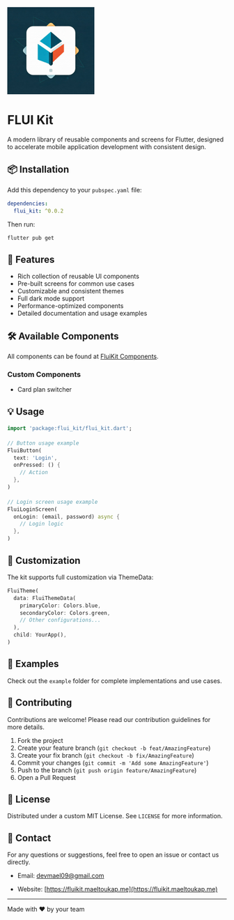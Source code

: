 <img src="https://raw.githubusercontent.com/maeltoukap/flui_kit_package/refs/heads/main/assets/flui_kit_logo.jpeg" alt="FLUI Kit Logo" width="200">

# FLUI Kit

A modern library of reusable components and screens for Flutter, designed to accelerate mobile application development with consistent design.

## 📦 Installation

Add this dependency to your `pubspec.yaml` file:

```yaml
dependencies:
  flui_kit: ^0.0.2
```

Then run:

```bash
flutter pub get
```

## 🎯 Features

- Rich collection of reusable UI components
- Pre-built screens for common use cases
- Customizable and consistent themes
- Full dark mode support
- Performance-optimized components
- Detailed documentation and usage examples

## 🛠️ Available Components

All components can be found at [FluiKit Components](https://fluikit.maeltoukap.me/components/).

### Custom Components

- Card plan switcher

## 💡 Usage

```dart
import 'package:flui_kit/flui_kit.dart';

// Button usage example
FluiButton(
  text: 'Login',
  onPressed: () {
    // Action
  },
)

// Login screen usage example
FluiLoginScreen(
  onLogin: (email, password) async {
    // Login logic
  },
)
```

## 🎨 Customization

The kit supports full customization via ThemeData:

```dart
FluiTheme(
  data: FluiThemeData(
    primaryColor: Colors.blue,
    secondaryColor: Colors.green,
    // Other configurations...
  ),
  child: YourApp(),
)
```

## 📱 Examples

Check out the `example` folder for complete implementations and use cases.

## 🤝 Contributing

Contributions are welcome! Please read our contribution guidelines for more details.

1. Fork the project
2. Create your feature branch (`git checkout -b feat/AmazingFeature`)
3. Create your fix branch (`git checkout -b fix/AmazingFeature`)
4. Commit your changes (`git commit -m 'Add some AmazingFeature'`)
5. Push to the branch (`git push origin feature/AmazingFeature`)
6. Open a Pull Request

## 📄 License

Distributed under a custom MIT License. See `LICENSE` for more information.

## 📧 Contact

For any questions or suggestions, feel free to open an issue or contact us directly.

- Email: <devmael09@gmail.com>
<!-- - Twitter: [@flui_kit](https://x.com/maeltoukap) -->
- Website: [https://fluikit.maeltoukap.me](https://fluikit.maeltoukap.me)

---

Made with ❤️ by your team
